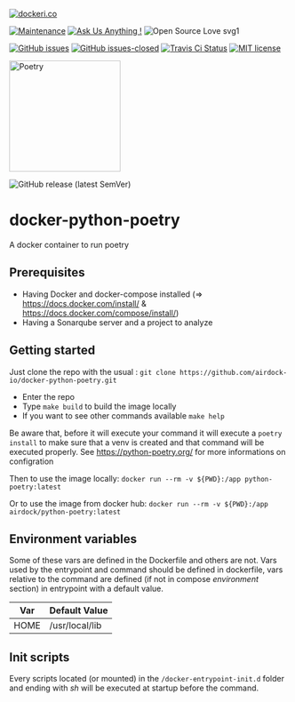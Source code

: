 [![dockeri.co](https://dockeri.co/image/airdock/python-poetry)](https://hub.docker.com/r/airdock/python-poetry)

[![Maintenance](https://img.shields.io/badge/Maintained%3F-yes-green.svg?style=for-the-badge)](https://GitHub.com/airdock-io/docker-python-poetry/graphs/commit-activity)
[![Ask Us Anything !](https://img.shields.io/badge/Ask%20us-anything-1abc9c.svg?style=for-the-badge)](https://github.com/airdock-io)
![Open Source Love svg1](https://img.shields.io/static/v1?label=OpenSource&message=%E2%9D%A4&color=blue&style=for-the-badge)

[![GitHub issues](https://img.shields.io/github/issues/airdock-io/docker-python-poetry.svg?style=flat-square)](https://GitHub.com/airdock-io/docker-python-poetry/issues/)
[![GitHub issues-closed](https://img.shields.io/github/issues-closed/airdock-io/docker-python-poetry.svg?style=flat-square)](https://GitHub.com/airdock-io/docker-python-poetry/issues?q=is%3Aissue+is%3Aclosed)
[![Travis Ci Status](https://img.shields.io/travis/com/airdock-io/docker-python-poetry?style=flat-square)](https://travis-ci.com/airdock-io/docker-python-poetry)
[![MIT license](https://img.shields.io/badge/License-MIT-blue.svg?style=flat-square)](https://lbesson.mit-license.org/)


<img src="https://python-poetry.org/images/logo-origami.svg" alt="Poetry" width="200" height="200">

![GitHub release (latest SemVer)](https://img.shields.io/github/v/release/airdock-io/docker-python-poetry?sort=semver&style=flat-square)
# docker-python-poetry
A docker container to run poetry

## Prerequisites

  - Having Docker and docker-compose installed (=> https://docs.docker.com/install/ & https://docs.docker.com/compose/install/)
  - Having a Sonarqube server and a project to analyze

## Getting started
Just clone the repo with the usual : ```git clone https://github.com/airdock-io/docker-python-poetry.git```
 - Enter the repo
 - Type ```make build``` to build the image locally
 - If you want to see other commands available ```make help```

Be aware that, before it will execute your command it will execute a ```poetry install``` to make sure that a venv is created and that command will be executed properly.
See https://python-poetry.org/ for more informations on configration

Then to use the image locally: ```docker run --rm -v ${PWD}:/app python-poetry:latest```

Or to use the image from docker hub: ```docker run --rm -v ${PWD}:/app airdock/python-poetry:latest```

## Environment variables
Some of these vars are defined in the Dockerfile and others are not. Vars used by the entrypoint and command should be defined in dockerfile, vars relative to the command are defined (if not in compose *environment* section) in entrypoint with a default value.

| Var                     | Default Value     |
|-------------------------|-------------------|
| HOME                    | /usr/local/lib    |

## Init scripts
Every scripts located (or mounted) in the ```/docker-entrypoint-init.d``` folder and ending with *sh* will be executed at startup before the command.

